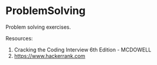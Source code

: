 # ProblemSolving
Problem solving exercises.

Resources:
1) Cracking the Coding Interview 6th Edition - MCDOWELL 
2) https://www.hackerrank.com
